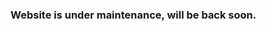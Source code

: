 ### Website is under maintenance, will be back soon.

<!--
**Cao-Thanh-Tung/Cao-Thanh-Tung** is a ✨ _special_ ✨ repository because its `README.md` (this file) appears on your GitHub profile.

Here are some ideas to get you started:

- 🌱 I’m currently learning java, javascript
- 📫 How to reach me: https://www.facebook.com/ThanhTung882002/
- This portporlio is processing. Will comming soon.
-->
